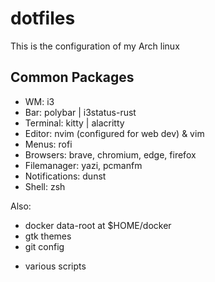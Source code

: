 # dotfiles

This is the configuration of my Arch linux

## Common Packages

- WM: i3
- Bar: polybar | i3status-rust
- Terminal: kitty | alacritty
- Editor: nvim (configured for web dev) & vim
- Menus: rofi
- Browsers: brave, chromium, edge, firefox
- Filemanager: yazi, pcmanfm
- Notifications: dunst
- Shell: zsh

Also:

- docker data-root at $HOME/docker
- gtk themes
- git config

* various scripts
